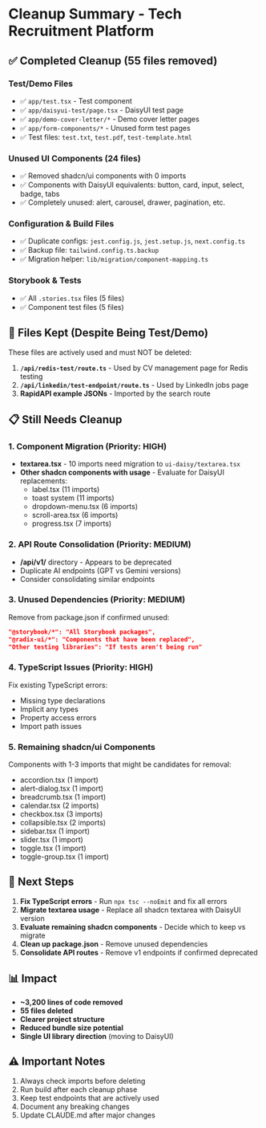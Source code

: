 # Cleanup Summary - Tech Recruitment Platform

## ✅ Completed Cleanup (55 files removed)

### Test/Demo Files
- ✅ `app/test.tsx` - Test component
- ✅ `app/daisyui-test/page.tsx` - DaisyUI test page
- ✅ `app/demo-cover-letter/*` - Demo cover letter pages
- ✅ `app/form-components/*` - Unused form test pages
- ✅ Test files: `test.txt`, `test.pdf`, `test-template.html`

### Unused UI Components (24 files)
- ✅ Removed shadcn/ui components with 0 imports
- ✅ Components with DaisyUI equivalents: button, card, input, select, badge, tabs
- ✅ Completely unused: alert, carousel, drawer, pagination, etc.

### Configuration & Build Files
- ✅ Duplicate configs: `jest.config.js`, `jest.setup.js`, `next.config.ts`
- ✅ Backup file: `tailwind.config.ts.backup`
- ✅ Migration helper: `lib/migration/component-mapping.ts`

### Storybook & Tests
- ✅ All `.stories.tsx` files (5 files)
- ✅ Component test files (5 files)

## 🚨 Files Kept (Despite Being Test/Demo)

These files are actively used and must NOT be deleted:

1. **`/api/redis-test/route.ts`** - Used by CV management page for Redis testing
2. **`/api/linkedin/test-endpoint/route.ts`** - Used by LinkedIn jobs page
3. **RapidAPI example JSONs** - Imported by the search route

## 📋 Still Needs Cleanup

### 1. Component Migration (Priority: HIGH)
- **textarea.tsx** - 10 imports need migration to `ui-daisy/textarea.tsx`
- **Other shadcn components with usage** - Evaluate for DaisyUI replacements:
  - label.tsx (11 imports)
  - toast system (11 imports)
  - dropdown-menu.tsx (6 imports)
  - scroll-area.tsx (6 imports)
  - progress.tsx (7 imports)

### 2. API Route Consolidation (Priority: MEDIUM)
- **/api/v1/** directory - Appears to be deprecated
- Duplicate AI endpoints (GPT vs Gemini versions)
- Consider consolidating similar endpoints

### 3. Unused Dependencies (Priority: MEDIUM)
Remove from package.json if confirmed unused:
```json
"@storybook/*": "All Storybook packages",
"@radix-ui/*": "Components that have been replaced",
"Other testing libraries": "If tests aren't being run"
```

### 4. TypeScript Issues (Priority: HIGH)
Fix existing TypeScript errors:
- Missing type declarations
- Implicit any types
- Property access errors
- Import path issues

### 5. Remaining shadcn/ui Components
Components with 1-3 imports that might be candidates for removal:
- accordion.tsx (1 import)
- alert-dialog.tsx (1 import)
- breadcrumb.tsx (1 import)
- calendar.tsx (2 imports)
- checkbox.tsx (3 imports)
- collapsible.tsx (2 imports)
- sidebar.tsx (1 import)
- slider.tsx (1 import)
- toggle.tsx (1 import)
- toggle-group.tsx (1 import)

## 🎯 Next Steps

1. **Fix TypeScript errors** - Run `npx tsc --noEmit` and fix all errors
2. **Migrate textarea usage** - Replace all shadcn textarea with DaisyUI version
3. **Evaluate remaining shadcn components** - Decide which to keep vs migrate
4. **Clean up package.json** - Remove unused dependencies
5. **Consolidate API routes** - Remove v1 endpoints if confirmed deprecated

## 📊 Impact

- **~3,200 lines of code removed**
- **55 files deleted**
- **Clearer project structure**
- **Reduced bundle size potential**
- **Single UI library direction** (moving to DaisyUI)

## ⚠️ Important Notes

1. Always check imports before deleting
2. Run build after each cleanup phase
3. Keep test endpoints that are actively used
4. Document any breaking changes
5. Update CLAUDE.md after major changes